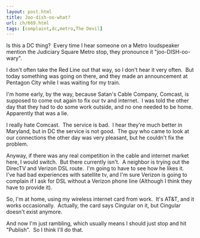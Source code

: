 ```yaml
---
layout: post.html
title: Joo-dish-oo-what?
url: ch/669.html
tags: [complaint,dc,metro,The Devil]
---
```

Is this a DC thing?  Every time I hear someone on a Metro loudspeaker mention the Judiciary Square Metro stop, they pronounce it "joo-DISH-oo-wary".

I don't often take the Red Line out that way, so I don't hear it very often.  But today something was going on there, and they made an announcement at Pentagon City while I was waiting for my train.

I'm home early, by the way, because Satan's Cable Company, Comcast, is supposed to come out again to fix our tv and internet.  I was told the other day that they had to do some work outside, and no one needed to be home.  Apparently that was a lie.

I really hate Comcast.  The service is bad.  I hear they're much better in Maryland, but in DC the service is not good.  The guy who came to look at our connections the other day was very pleasant, but he couldn't fix the problem.

Anyway, if there was any real competition in the cable and internet market here, I would switch.  But there currently isn't.  A neighbor is trying out the DirecTV and Verizon DSL route.  I'm going to have to see how he likes it.  I've had bad experiences with satellite tv, and I'm sure Verizon is going to complain if I ask for DSL without a Verizon phone line (Although I think they have to provide it).

So, I'm at home, using my wireless internet card from work.  It's AT&T, and it works occasionally.  Actually, the card says Cingular on it, but Cingular doesn't exist anymore.

And now I'm just rambling, which usually means I should just stop and hit "Publish".  So I think I'll do that.
